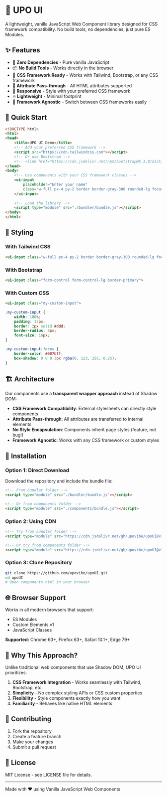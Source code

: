 # 🎨 UPO UI

A lightweight, vanilla JavaScript Web Component library designed for CSS framework compatibility. No build tools, no dependencies, just pure ES Modules.

## ✨ Features

- 🚀 **Zero Dependencies** - Pure vanilla JavaScript
- 📦 **No Build Tools** - Works directly in the browser
- 🎨 **CSS Framework Ready** - Works with Tailwind, Bootstrap, or any CSS framework
- 🔧 **Attribute Pass-through** - All HTML attributes supported
- 📱 **Responsive** - Style with your preferred CSS framework
- 🔥 **Lightweight** - Minimal footprint
- 🎯 **Framework Agnostic** - Switch between CSS frameworks easily

## 🚀 Quick Start

```html
<!DOCTYPE html>
<html>
<head>
    <title>UPO UI Demo</title>
    <!-- Add your preferred CSS framework -->
    <script src="https://cdn.tailwindcss.com"></script>
    <!-- Or use Bootstrap -->
    <!-- <link href="https://cdn.jsdelivr.net/npm/bootstrap@5.3.0/dist/css/bootstrap.min.css" rel="stylesheet"> -->
</head>
<body>
    <!-- Use components with your CSS framework classes -->
    <ui-input 
        placeholder="Enter your name"
        class="w-full px-4 py-2 border border-gray-300 rounded-lg focus:ring-2 focus:ring-blue-500">
    </ui-input>
    
    <!-- Load the library -->
    <script type="module" src="./bundler/bundle.js"></script>
</body>
</html>
```

## 🎨 Styling

### With Tailwind CSS
```html
<ui-input class="w-full px-4 py-2 border border-gray-300 rounded-lg focus:ring-2 focus:ring-blue-500 focus:border-blue-500 outline-none">
```

### With Bootstrap
```html
<ui-input class="form-control form-control-lg border-primary">
```

### With Custom CSS
```html
<ui-input class="my-custom-input">
```

```css
.my-custom-input {
    width: 100%;
    padding: 12px;
    border: 2px solid #ddd;
    border-radius: 8px;
    font-size: 16px;
}

.my-custom-input:focus {
    border-color: #007bff;
    box-shadow: 0 0 0 3px rgba(0, 123, 255, 0.25);
}
```

## 🏗️ Architecture

Our components use a **transparent wrapper approach** instead of Shadow DOM:

- **CSS Framework Compatibility**: External stylesheets can directly style components
- **Attribute Pass-through**: All attributes are transferred to internal elements
- **No Style Encapsulation**: Components inherit page styles (feature, not bug!)
- **Framework Agnostic**: Works with any CSS framework or custom styles

## 📁 Installation

### Option 1: Direct Download
Download the repository and include the bundle file:

```html
<!-- From bundler folder -->
<script type="module" src="./bundler/bundle.js"></script>

<!-- Or from components folder -->
<script type="module" src="./components/bundle.js"></script>
```

### Option 2: Using CDN
```html
<!-- Try from bundler folder -->
<script type="module" src="https://cdn.jsdelivr.net/gh/upovibe/upoUI@v1.0.0/bundler/bundle.js"></script>

<!-- Or try from components folder -->
<script type="module" src="https://cdn.jsdelivr.net/gh/upovibe/upoUI@v1.0.0/components/bundle.js"></script>
```

### Option 3: Clone Repository
```bash
git clone https://github.com/upovibe/upoUI.git
cd upoUI
# Open components.html in your browser
```

## 🌐 Browser Support

Works in all modern browsers that support:
- ES Modules
- Custom Elements v1
- JavaScript Classes

**Supported:** Chrome 63+, Firefox 63+, Safari 10.1+, Edge 79+

## 🎯 Why This Approach?

Unlike traditional web components that use Shadow DOM, UPO UI prioritizes:

1. **CSS Framework Integration** - Works seamlessly with Tailwind, Bootstrap, etc.
2. **Simplicity** - No complex styling APIs or CSS custom properties
3. **Flexibility** - Style components exactly how you want
4. **Familiarity** - Behaves like native HTML elements

## 🤝 Contributing

1. Fork the repository
2. Create a feature branch
3. Make your changes
4. Submit a pull request

## 📄 License

MIT License - see LICENSE file for details.

---

Made with ❤️ using Vanilla JavaScript Web Components

